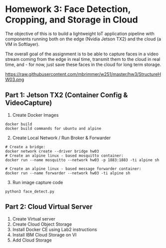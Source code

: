 # Homework 3: Face Detection, Cropping, and Storage in Cloud
The objective of this is to build a lightweight IoT application pipeline with components running both on the edge (Nvidia Jetson TX2) and the cloud (a VM in Softlayer).

The overall goal of the assignment is to be able to capture faces in a video stream coming from the edge in real time, transmit them to the cloud in real time, and - for now, just save these faces in the cloud for long term storage.

https://raw.githubusercontent.com/mbrimmer/w251/master/hw3/StructureHW03.png

## Part 1: Jetson TX2 (Container Config & VideoCapture)
1. Create Docker Images

```
docker build
docker build commands for ubuntu and alpine
```

2. Create Local Network / Run Broker & Forwarder

```
# Create a bridge:
docker network create --driver bridge hw03
# Create an alpine linux - based mosquitto container:
docker run --name mosquitto --network hw03 -p 1883:1883 -ti alpine sh

# Create an alpine linux - based message forwarder container:
docker run --name forwarder --network hw03 -ti alpine sh
```

3. Run image capture code
```
python3 face_detect.py
```
## Part 2: Cloud Virtual Server
1. Create Virtual server
2. Create Cloud Object Storage
3. Install Docker CE using Lab2 instructions
4. Install IBM Cloud Storage on VI
5. Add Cloud Storage
